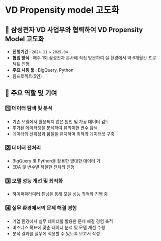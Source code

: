# VD Propensity model 고도화

## 📌 삼성전자 VD 사업부와 협력하여 VD Propensity Model 고도화
- **진행기간** : `2024.11` ~ `2025.04`
- **협업 방식** : 매주 1회 삼성전자 본사에 직접 방문하여 실 환경에서 약 6개월간 프로젝트 진행
- **주요 사용 툴** : BigQuery, Python
- 팀프로젝트(5인) 

## 🔎 주요 역할 및 기여
### 1️⃣ 데이터 탐색 및 분석
- 기존 모델에서 활용되지 않은 원천 및 가공 데이터 검토
- 추가된 데이터셋을 분석하여 유의미한 변수 탐색
- 데이터의 신뢰성과 품질을 유지하며 최적의 데이터셋 구축

### 2️⃣ 데이터 전처리   
- BigQuery 및 Python을 활용한 방대한 데이터 가
- EDA 및 변수별 적절한 전처리 진행

### 3️⃣ 모델 성능 개선 및 최적화  
- 하이퍼파라미터 튜닝을 통해 모델 성능 최적화 진행 중  

### 4️⃣ 실무 환경에서의 문제 해결 경험  
- 기업 환경에서 실무 데이터를 활용한 문제 해결 경험 축적
- 비즈니스 목표에 맞춘 데이터 분석 및 모델 개선 수행  
- 분석 결과를 실무에 적용할 수 있도록 보고서 작성 
